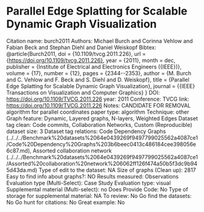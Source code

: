 # Parallel Edge Splatting for Scalable Dynamic Graph Visualization

Citation name: burch2011
Authors: Michael Burch and Corinna Vehlow and Fabian Beck and Stephan Diehl and Daniel Weiskopf
Bibtex: @article{Burch2011,
doi = {10.1109/tvcg.2011.226},
url = {https://doi.org/10.1109/tvcg.2011.226},
year = {2011},
month = dec,
publisher = {Institute of Electrical and Electronics Engineers ({IEEE})},
volume = {17},
number = {12},
pages = {2344--2353},
author = {M. Burch and C. Vehlow and F. Beck and S. Diehl and D. Weiskopf},
title = {Parallel Edge Splatting for Scalable Dynamic Graph Visualization},
journal = {{IEEE} Transactions on Visualization and Computer Graphics}
}
DOI: https://doi.org/10.1109/TVCG.2011.226
year: 2011
Conference: TVCG
link: https://doi.org/10.1109/TVCG.2011.226
Notes: CANDIDATE FOR REMOVAL
algorithm for parallel coordinates
paper type: algorithm
Technique: other
Graph feature: Dynamic, Layered graphs, N-layers, Weighted Edges
Dataset tag clean: Code commits, Collaboration Networks, Custom (Reproducible)
dataset size: 3
Dataset tag relations: Code Dependency Graphs (../../../Benchmark%20datasets%2064e0439269f9497799025562a4087ce1/Code%20Dependency%20Graphs%203b6beec0413c486184cee398056e6c87.md), Assorted collaboration network (../../../Benchmark%20datasets%2064e0439269f9497799025562a4087ce1/Assorted%20collaboration%20network%206062ff126f474a50b5f3dc9b945d43da.md)
Type of edit to the dataset: NA
Size of graphs (Clean up): 2817
Easy to find info about graphs?: NO
Results measured: Observations
Evaluation type (Multi-Select): Case Study
Evaluation type: visual
Supplemental material (Multi-select): no
Does Provide Code: No
Type of storage for supplemental material: NA
To review: No
Go find the datasets: No
Go hunt for citations: No
Great example: No